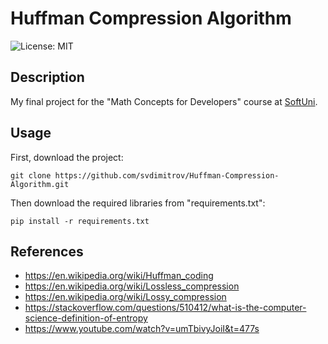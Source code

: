 # Huffman Compression Algorithm

![License: MIT](https://img.shields.io/badge/License-MIT-red.svg)

## Description
My final project for the "Math Concepts for Developers" course at [SoftUni](https://softuni.bg/). 

## Usage
First, download the project:
```
git clone https://github.com/svdimitrov/Huffman-Compression-Algorithm.git
```

Then download the required libraries from "requirements.txt":

```
pip install -r requirements.txt
```


## References
* https://en.wikipedia.org/wiki/Huffman_coding
* https://en.wikipedia.org/wiki/Lossless_compression
* https://en.wikipedia.org/wiki/Lossy_compression
* https://stackoverflow.com/questions/510412/what-is-the-computer-science-definition-of-entropy
* https://www.youtube.com/watch?v=umTbivyJoiI&t=477s
